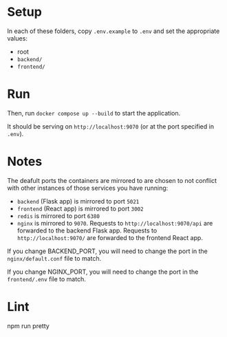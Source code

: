 # Setup
In each of these folders, copy `.env.example` to `.env` and set the appropriate values:
- root
- `backend/`
- `frontend/`


# Run
Then, run `docker compose up --build` to start the application.

It should be serving on `http://localhost:9070` (or at the port specified in `.env`).

# Notes
The deafult ports the containers are mirrored to are chosen to not conflict with other instances of those services you have running:
- `backend` (Flask app) is mirrored to port `5021`
- `frontend` (React app) is mirrored to port `3002`
- `redis` is mirrored to port `6380`
- `nginx` is mirrored to `9070`. Requests to `http://localhost:9070/api` are forwarded to the backend Flask app. Requests to `http://localhost:9070/` are forwarded to the frontend React app.

If you change BACKEND_PORT, you will need to change the port in the `nginx/default.conf` file to match.

If you change NGINX_PORT, you will need to change the port in the `frontend/.env` file to match.

# Lint
npm run pretty

